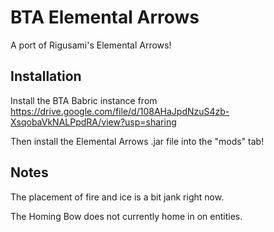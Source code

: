 # BTA Elemental Arrows

A port of Rigusami's Elemental Arrows!

## Installation

Install the BTA Babric instance from https://drive.google.com/file/d/108AHaJpdNzuS4zb-XsqobaVkNALPpdRA/view?usp=sharing

Then install the Elemental Arrows .jar file into the "mods" tab!

## Notes

The placement of fire and ice is a bit jank right now.

The Homing Bow does not currently home in on entities.
